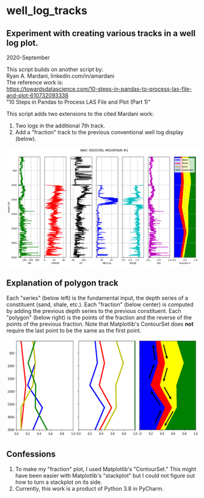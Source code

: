 # well_log_tracks
## Experiment with creating various tracks in a well log plot.

2020-September

This script builds on another script by:  
Ryan A. Mardani, linkedin.com/in/amardani  
The reference work is:  
https://towardsdatascience.com/10-steps-in-pandas-to-process-las-file-and-plot-610732093338  
"10 Steps in Pandas to Process LAS File and Plot (Part 1)"

This script adds two extensions to the cited Mardani work:
  1. Two logs in the additional 7th track.
  2. Add a "fraction" track to the previous conventional well log display (below).

![Full well log display with fraction track](images/LAS-KGS-04.png)

## Explanation of polygon track

Each "series" (below left) is the fundamental input, the depth series of a constituent (sand, shale, etc.). Each "fraction" (below center) is computed by adding the previous depth series to the previous constituent. Each "polygon" (below right) is the points of the fraction and the reverse of the points of the previous fraction.  Note that Matplotlib's ContourSet does **not** require the last point to be the same as the first point.

![Demonstrate getting from a depth series to a polygon](images/fraction33.png)

## Confessions

  1. To make my "fraction" plot, I used Matplotlib's "ContourSet."  This might have been easier with Matplotlib's "stackplot" but I could not figure out how to turn a stackplot on its side.
  2. Currently, this work is a product of Python 3.8 in PyCharm.
